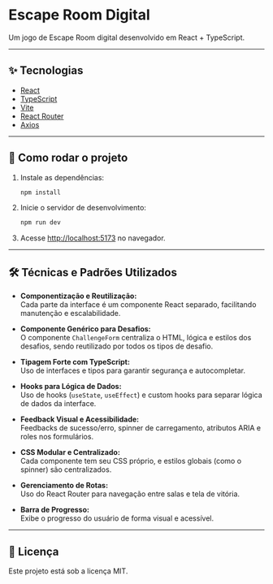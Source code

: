 # Escape Room Digital

Um jogo de Escape Room digital desenvolvido em React + TypeScript.

---

## ✨ Tecnologias

- [React](https://react.dev/)
- [TypeScript](https://www.typescriptlang.org/)
- [Vite](https://vitejs.dev/)
- [React Router](https://reactrouter.com/)
- [Axios](https://axios-http.com/)

---

## 🚀 Como rodar o projeto

1. Instale as dependências:
   ```sh
   npm install
   ```
2. Inicie o servidor de desenvolvimento:
   ```sh
   npm run dev
   ```
3. Acesse [http://localhost:5173](http://localhost:5173) no navegador.

---

## 🛠️ Técnicas e Padrões Utilizados

- **Componentização e Reutilização:**  
  Cada parte da interface é um componente React separado, facilitando manutenção e escalabilidade.

- **Componente Genérico para Desafios:**  
  O componente `ChallengeForm` centraliza o HTML, lógica e estilos dos desafios, sendo reutilizado por todos os tipos de desafio.

- **Tipagem Forte com TypeScript:**  
  Uso de interfaces e tipos para garantir segurança e autocompletar.

- **Hooks para Lógica de Dados:**  
  Uso de hooks (`useState`, `useEffect`) e custom hooks para separar lógica de dados da interface.

- **Feedback Visual e Acessibilidade:**  
  Feedbacks de sucesso/erro, spinner de carregamento, atributos ARIA e roles nos formulários.

- **CSS Modular e Centralizado:**  
  Cada componente tem seu CSS próprio, e estilos globais (como o spinner) são centralizados.

- **Gerenciamento de Rotas:**  
  Uso do React Router para navegação entre salas e tela de vitória.

- **Barra de Progresso:**  
  Exibe o progresso do usuário de forma visual e acessível.

---

## 📄 Licença

Este projeto está sob a licença MIT.
